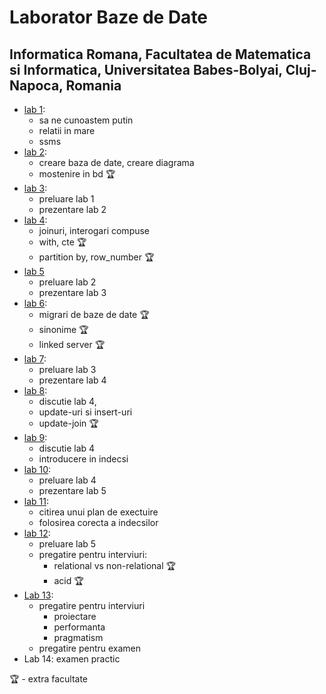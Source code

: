 # Laborator Baze de Date
## Informatica Romana, Facultatea de Matematica si Informatica, Universitatea Babes-Bolyai, Cluj-Napoca, Romania


* [lab 1](https://github.com/ot3107487/bd-info-ro/tree/main/lab1): 
    * sa ne cunoastem putin
    * relatii in mare
    * ssms
* [lab 2](https://github.com/ot3107487/bd-info-ro/tree/main/lab2): 
    * creare baza de date, creare diagrama
    * mostenire in bd 🏆
* [lab 3](https://github.com/ot3107487/bd-info-ro/tree/main/lab3): 
    * preluare lab 1
    * prezentare lab 2
* [lab 4](https://github.com/ot3107487/bd-info-ro/tree/main/lab4): 
    * joinuri, interogari compuse
    * with, cte 🏆
    * partition by, row_number 🏆
* [lab 5](https://github.com/ot3107487/bd-info-ro/tree/main/lab5)  
    * preluare lab 2
    * prezentare lab 3
* [lab 6](https://github.com/ot3107487/bd-info-ro/tree/main/lab6): 
    * migrari de baze de date 🏆
    * sinonime 🏆
    * linked server 🏆
* [lab 7](https://github.com/ot3107487/bd-info-ro/tree/main/lab7): 
    * preluare lab 3
    * prezentare lab 4
* [lab 8](https://github.com/ot3107487/bd-info-ro/tree/main/lab8): 
    * discutie lab 4,
    * update-uri si insert-uri
    * update-join 🏆
* [lab 9](https://github.com/ot3107487/bd-info-ro/tree/main/lab9): 
    * discutie lab 4
    * introducere in indecsi
* [lab 10](https://github.com/ot3107487/bd-info-ro/tree/main/lab10): 
    * preluare lab 4
    * prezentare lab 5
* [lab 11](https://github.com/ot3107487/bd-info-ro/tree/main/lab11): 
    * citirea unui plan de exectuire
    * folosirea corecta a indecsilor
* [lab 12](https://github.com/ot3107487/bd-info-ro/tree/main/lab12): 
    * preluare lab 5 
    * pregatire pentru interviuri:
        * relational vs non-relational 🏆
        * acid 🏆
* [Lab 13](https://github.com/ot3107487/bd-info-ro/tree/main/lab13):
    * pregatire pentru interviuri
        * proiectare
        * performanta
        * pragmatism
    * pregatire pentru examen
* Lab 14: examen practic

🏆 - extra facultate